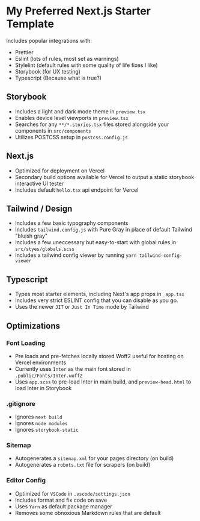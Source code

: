 # My Preferred Next.js Starter Template

Includes popular integrations with:

- Prettier
- Eslint (lots of rules, most set as warnings)
- Stylelint (default rules with some quality of life fixes I like)
- Storybook (for UX testing)
- Typescript (Because what is true?)

## Storybook

- Includes a light and dark mode theme in `preview.tsx`
- Enables device level viewports in `preview.tsx`
- Searches for any `**/*.stories.tsx` files stored alongside your components in `src/components`
- Utilizes POSTCSS setup in `postcss.config.js`

## Next.js

- Optimized for deployment on Vercel
- Secondary build options available for Vercel to output a static storybook interactive UI tester
- Includes default `hello.tsx` api endpoint for Vercel

## Tailwind / Design

- Includes a few basic typography components
- Includes `tailwind.config.js` with Pure Gray in place of default Tailwind "bluish gray"
- Includes a few uneccessary but easy-to-start with global rules in `src/styes/globals.scss`
- Includes a tailwind config viewer by running `yarn tailwind-config-viewer`

## Typescript

- Types most starter elements, including Next's app props in `_app.tsx`
- Includes very strict ESLINT config that you can disable as you go.
- Uses the newer `JIT` or `Just In Time` mode by Tailwind

## Optimizations

### Font Loading

- Pre loads and pre-fetches locally stored Woff2 useful for hosting on Vercel environments
- Currently uses `Inter` as the main font stored in `.public/Fonts/Inter.woff2`
- Uses `app.scss` to pre-load Inter in main build, and `preview-head.html` to load Inter in Storybook

### .gitignore

- Ignores `next build`
- Ignores `node modules`
- Ignores `storybook-static`

### Sitemap

- Autogenerates a `sitemap.xml` for your pages directory (on build)
- Autogenerates a `robots.txt` file for scrapers (on build)

### Editor Config

- Optimized for `VSCode` in `.vscode/settings.json`
- Includes format and fix code on save
- Uses `Yarn` as default package manager
- Removes some obnoxious Markdown rules that are default

